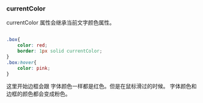 
### currentColor 
currentColor 属性会继承当前文字颜色属性。
```CSS

.box{
	color: red;
	border: 1px solid currentColor;
}
.box:hover{
	color: pink;
}
```

这里开始边框会跟 字体颜色一样都是红色。但是在鼠标滑过的时候。
字体颜色和边框的颜色都会变成粉色。